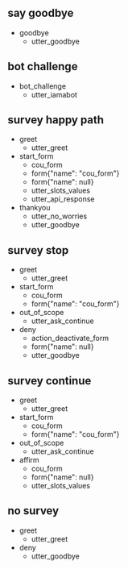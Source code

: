 ## say goodbye
* goodbye
  - utter_goodbye

## bot challenge
* bot_challenge
  - utter_iamabot

## survey happy path 
<!-- to start form, instead of affirm, it should be start_form -->

<!-- * greet
    - utter_greet
* affirm
    - cou_form
    - form{"name": "cou_form"}
    - form{"name": null}
    - utter_slots_values
* thankyou
    - utter_no_worries
    - utter_goodbye -->

* greet
    - utter_greet
* start_form
    - cou_form
    - form{"name": "cou_form"}
    - form{"name": null}
    - utter_slots_values
    - utter_api_response
* thankyou
    - utter_no_worries
    - utter_goodbye


## survey stop
* greet
    - utter_greet
* start_form
    - cou_form
    - form{"name": "cou_form"}
* out_of_scope
    - utter_ask_continue
* deny
    - action_deactivate_form
    - form{"name": null}
    - utter_goodbye

## survey continue
* greet
    - utter_greet
* start_form
    - cou_form
    - form{"name": "cou_form"}
* out_of_scope
    - utter_ask_continue
* affirm
    - cou_form
    - form{"name": null}
    - utter_slots_values

## no survey
* greet
    - utter_greet
* deny
    - utter_goodbye



<!-- ## survey backtrack
* greet
    - utter_greet
* affirm
    -cou_form
    -form{"name": "cou_form"}
* mistake
    -cou_ -->